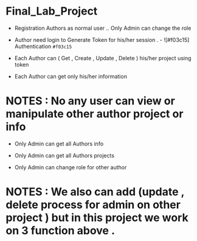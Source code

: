 # Final_Lab_Project

* Registration Authors as normal user .. Only Admin can change the role 

* Author need login to Generate Token for his/her session . - ![#f03c15] Authentication `#f03c15`

* Each Author can ( Get , Create , Update , Delete ) his/her project using token

* Each Author can get only his/her information 

# NOTES : No any user can view or manipulate other author project or info 

* Only Admin can get all Authors info 

* Only Admin can get all Authors projects

* Only Admin can change role for other author

# NOTES : We also can add (update , delete process for admin on other project ) but in this project we work on 3 function above . 
